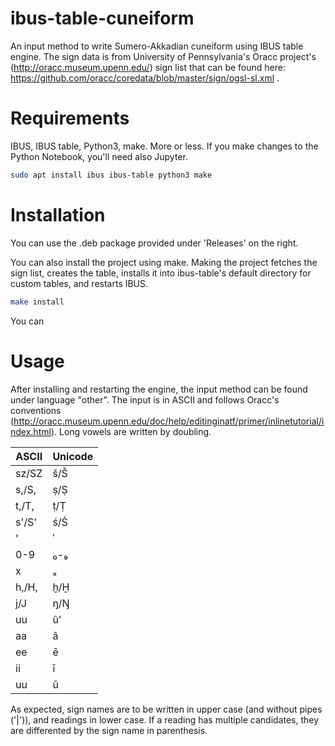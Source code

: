 # ibus-table-cuneiform

An input method to write Sumero-Akkadian cuneiform using IBUS table engine. 
The sign data is from University of Pennsylvania's Oracc project's (http://oracc.museum.upenn.edu/) sign list that can be found here: 
https://github.com/oracc/coredata/blob/master/sign/ogsl-sl.xml .

# Requirements

IBUS, IBUS table, Python3, make. More or less. If you make changes to the Python Notebook, you'll need also Jupyter.
```bash
sudo apt install ibus ibus-table python3 make
```

# Installation

You can use the .deb package provided under 'Releases' on the right.

You can also install the project using make.
Making the project fetches the sign list, creates the table, installs it into ibus-table's default directory for custom tables, and restarts IBUS.
```bash
make install
```

You can 

# Usage

After installing and restarting the engine, the input method can be found under language "other".
The input is in ASCII and follows Oracc's conventions (http://oracc.museum.upenn.edu/doc/help/editinginatf/primer/inlinetutorial/index.html).
Long vowels are written by doubling.

ASCII | Unicode
--- | ---
sz/SZ |	š/Š	
s,/S, |	ṣ/Ṣ
t,/T, |	ṭ/Ṭ
s'/S'|	ś/Ś
' |	ʾ 	
0-9 |	₀-₉ 	
x |	 ₓ 
h,/H, |	ḫ/Ḫ
j/J|	ŋ/Ŋ
uu|û'
aa|ā
ee|ē
ii|ī
uu|ū

As expected, sign names are to be written in upper case (and without pipes ('|')), and readings in lower case.
If a reading has multiple candidates, they are differented by the sign name in parenthesis. 
